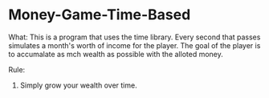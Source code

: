 # Money-Game-Time-Based

What:
This is a program that uses the time library. Every second that passes simulates a month's worth of income for the player. The goal of the player is to accumalate as mch wealth as possible with the alloted money.

Rule:
1) Simply grow your wealth over time.
